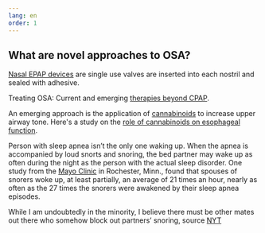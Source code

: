 ```yaml
---
lang: en
order: 1
---
```


What are novel approaches to OSA?
-------------

<a href="https://www.ncbi.nlm.nih.gov/pubmed/21461326" target="blank_">Nasal EPAP devices</a> are single use valves are inserted into each nostril and sealed with adhesive.

Treating OSA: Current and emerging <a href="https://onlinelibrary.wiley.com/doi/full/10.1111/resp.13144" target="blank_">therapies beyond CPAP</a>.

An emerging approach is the application of <a href="https://www.ncbi.nlm.nih.gov/pmc/articles/PMC4242689/">cannabinoids</a> to increase upper airway tone. Here's a study on the <a href="https://www.ncbi.nlm.nih.gov/pmc/articles/PMC5665514/">role of cannabinoids on esophageal function</a>.



Person with sleep apnea isn’t the only one waking up. When the apnea is accompanied by loud snorts and snoring, the bed partner may wake up as often during the night as the person with the actual sleep disorder. One study from the <a href="https://www.ncbi.nlm.nih.gov/pubmed/10918859?ordinalpos=2&itool=EntrezSystem2.PEntrez.Pubmed.Pubmed_ResultsPanel.Pubmed_DefaultReportPanel.Pubmed_RVDocSum">Mayo Clinic</a> in Rochester, Minn., found that spouses of snorers woke up, at least partially, an average of 21 times an hour, nearly as often as the 27 times the snorers were awakened by their sleep apnea episodes.

While I am undoubtedly in the minority, I believe there must be other mates out there who somehow block out partners’ snoring, source <a href="https://well.blogs.nytimes.com/2009/06/11/sleeping-with-a-snorer/">NYT</a>
